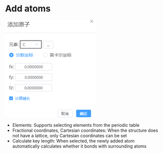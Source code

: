 # Add atoms

![](./nested/qstudio_manual_build_addatom.png)
- Elements: Supports selecting elements from the periodic table
- Fractional coordinates, Cartesian coordinates: When the structure does not have a lattice, only Cartesian coordinates can be set
- Calculate key length: When selected, the newly added atom automatically calculates whether it bonds with surrounding atoms